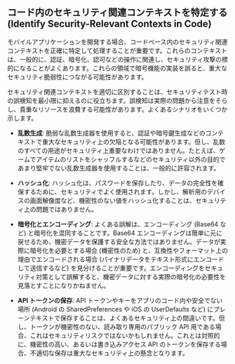 ## コード内のセキュリティ関連コンテキストを特定する (Identify Security-Relevant Contexts in Code)

モバイルアプリケーションを開発する場合、コードベース内のセキュリティ関連コンテキストを正確に特定して処理することが重要です。これらのコンテキストは、一般的に、認証、暗号化、認可などの操作に関連し、セキュリティ攻撃の標的になることがよくあります。これらの領域で暗号機能の実装を誤ると、重大なセキュリティ脆弱性につながる可能性があります。

セキュリティ関連コンテキストを適切に区別することは、セキュリティテスト時の誤検知を最小限に抑えるのに役立ちます。誤検知は実際の問題から注意をそらし、貴重なリソースを浪費する可能性があります。よくあるシナリオをいくつか示します。

- **乱数生成**: 脆弱な乱数生成器を使用すると、認証や暗号鍵生成などのコンテキストで重大なセキュリティ上の欠陥となる可能性があります。但し、乱数のすべての用途がセキュリティ上重要なわけではありません。たとえば、ゲームでアイテムのリストをシャッフルするなどのセキュリティ以外の目的であまり堅牢でない乱数生成器を使用することは、一般的に許容されます。

- **ハッシュ化**: ハッシュ化は、パスワードを保存したり、データの完全性を確保するために、セキュリティでよく使用されます。しかし、解析用のデバイスの画面解像度など、機密性のない値をハッシュ化することは、セキュリティ上の問題ではありません。

- **暗号化とエンコーディング**: よくある誤解は、エンコーディング (Base64 など) と暗号化を混同することです。Base64 エンコーディングは簡単に元に戻せるため、機密データを保護する安全な方法ではありません。データが実際に暗号化を必要とする場合 (機密性のため) と、互換性やフォーマット上の理由でエンコードされる場合 (バイナリデータをテキスト形式にエンコードして送信するなど) を見分けることが重要です。エンコーディングをセキュリティ対策として誤解すると、機密データに対する実際の暗号化の必要性を見落とすことになりかねません。

- **API トークンの保存**: API トークンやキーをアプリのコード内や安全でない場所 (Android の SharedPreferences や iOS の UserDefaults など) にプレーンテキストで保存することは、よくあるセキュリティ上の間違いです。但し、トークンが機密性のない、読み取り専用のパブリック API 用である場合、これはセキュリティリスクではないかもしれません。これとは対照的に、機密性の高い、あるいは書き込みアクセス API のトークンを保存する場合、不適切な保存は重大なセキュリティ上の懸念となります。

